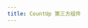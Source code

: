 ```yaml
---
title: CountUp 第三方组件
---
```


<CountUp :endVal="2020" />

<!-- <<< @/docs/.vuepress/components/CountUp.vued -->